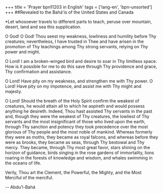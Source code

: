 +++
title = 'Prayer bpn11203 in English'
tags = ['lang-en', 'bpn-unsorted']
+++
##Revealed to the Bahá'ís of the United States and Canada

*Let whosoever travels to different parts to teach, peruse over mountain, desert, land and sea this supplication.

O God! O God! Thou seest my weakness, lowliness and humility before Thy creatures; nevertheless, I have trusted in Thee and have arisen in the promotion of Thy teachings among Thy strong servants, relying on Thy power and might.

O Lord! I am a broken-winged bird and desire to soar in Thy limitless space. How is it possible for me to do this save through Thy providence and grace, Thy confirmation and assistance.

O Lord! Have pity on my weakness, and strengthen me with Thy power. O Lord! Have pity on my impotence, and assist me with Thy might and majesty.

O Lord! Should the breath of the Holy Spirit confirm the weakest of creatures, he would attain all to which he aspireth and would possess anything he desireth. Indeed, Thou hast assisted Thy servants in the past and, though they were the weakest of Thy creatures, the lowliest of Thy servants and the most insignificant of those who lived upon the earth, through Thy sanction and potency they took precedence over the most glorious of Thy people and the most noble of mankind. Whereas formerly they were as moths, they became as royal falcons, and whereas before they were as brooks, they became as seas, through Thy bestowal and Thy mercy. They became, through Thy most great favor, stars shining on the horizon of guidance, birds singing in the rose gardens of immortality, lions roaring in the forests of knowledge and wisdom, and whales swimming in the oceans of life. 

Verily, Thou art the Clement, the Powerful, the Mighty, and the Most Merciful of the merciful.

-- Abdu'l-Bahá
